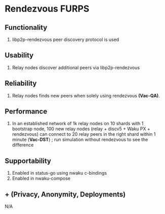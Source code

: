 # Rendezvous FURPS

## Functionality

1. libp2p-rendezvous peer discovery protocol is used

## Usability

1. Relay nodes discover additional peers via libp2p-rendezvous

## Reliability

1. Relay nodes finds new peers when solely using rendezvous **(Vac-QA)**.

## Performance

1. In an established network of 1k relay nodes on 10 shards with 1 bootstrap node,
   100 new relay nodes (relay + discv5 + Waku PX + rendezvous)
   can connect to 20 relay peers in the right shard within 1 minute (**Vac-DST**)
   ; run simulation without rendezvous to see the difference

## Supportability

1. Enabled in status-go using nwaku c-bindings
2. Enabled in nwaku-compose

## + (Privacy, Anonymity, Deployments)

N/A